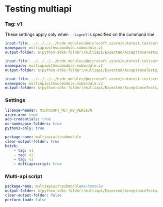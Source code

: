 # Testing multiapi

### Tag: v1

These settings apply only when `--tag=v1` is specified on the command line.

``` yaml $(tag) == 'v1'
input-file: ../../../../node_modules/@microsoft.azure/autorest.testserver/swagger/multiapi-v1.json
namespace: multiapiwithsubmodule.submodule.v1
output-folder: $(python-sdks-folder)/multiapi/Expected/AcceptanceTests/MultiapiWithSubmodule/multiapiwithsubmodule/submodule/v1
```

``` yaml $(tag) == 'v2'
input-file: ../../../../node_modules/@microsoft.azure/autorest.testserver/swagger/multiapi-v2.json
namespace: multiapiwithsubmodule.submodule.v2
output-folder: $(python-sdks-folder)/multiapi/Expected/AcceptanceTests/MultiapiWithSubmodule/multiapiwithsubmodule/submodule/v2
```

``` yaml $(tag) == 'v3'
input-file: ../../../../node_modules/@microsoft.azure/autorest.testserver/swagger/multiapi-v3.json
namespace: multiapiwithsubmodule.submodule.v3
output-folder: $(python-sdks-folder)/multiapi/Expected/AcceptanceTests/MultiapiWithSubmodule/multiapiwithsubmodule/submodule/v3
```

### Settings
``` yaml
license-header: MICROSOFT_MIT_NO_VERSION
azure-arm: true
add-credentials: true
no-namespace-folders: true
python3-only: true
```

``` yaml $(multiapi)
package-name: multiapiwithsubmodule
clear-output-folder: true
batch:
    - tag: v1
    - tag: v2
    - tag: v3
    - multiapiscript: true
```

### Multi-api script

``` yaml $(multiapiscript)
package-name: multiapiwithsubmodule#submodule
output-folder: $(python-sdks-folder)/multiapi/Expected/AcceptanceTests/MultiapiWithSubmodule/multiapiwithsubmodule/submodule
clear-output-folder: false
perform-load: false
```
